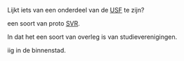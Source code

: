 Lijkt iets van een onderdeel van de [USF](concepten/organisaties/USF.md) te zijn?

een soort van proto [SVR](concepten/organisaties/SVR.md).

In dat het een soort van overleg is van studieverenigingen.

iig in de binnenstad.

